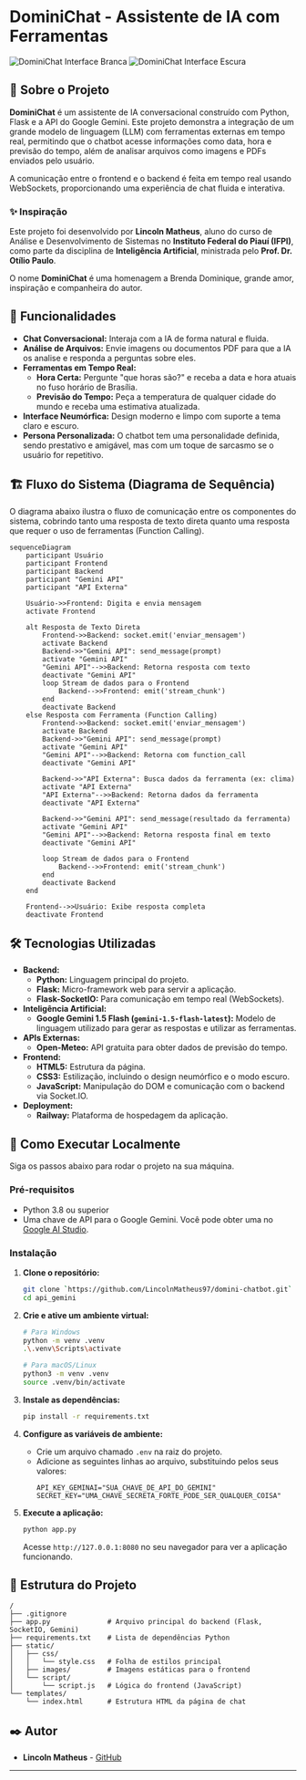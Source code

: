 # DominiChat - Assistente de IA com Ferramentas

![DominiChat Interface Branca](https://imgur.com/ZFEmdYP.png)
![DominiChat Interface Escura](https://imgur.com/pbzQoKg.png)

## 📖 Sobre o Projeto

**DominiChat** é um assistente de IA conversacional construído com Python, Flask e a API do Google Gemini. Este projeto demonstra a integração de um grande modelo de linguagem (LLM) com ferramentas externas em tempo real, permitindo que o chatbot acesse informações como data, hora e previsão do tempo, além de analisar arquivos como imagens e PDFs enviados pelo usuário.

A comunicação entre o frontend e o backend é feita em tempo real usando WebSockets, proporcionando uma experiência de chat fluida e interativa.

### ✨ Inspiração

Este projeto foi desenvolvido por **Lincoln Matheus**, aluno do curso de Análise e Desenvolvimento de Sistemas no **Instituto Federal do Piauí (IFPI)**, como parte da disciplina de **Inteligência Artificial**, ministrada pelo **Prof. Dr. Otílio Paulo**.

O nome **DominiChat** é uma homenagem a Brenda Dominique, grande amor, inspiração e companheira do autor.

## 🚀 Funcionalidades

- **Chat Conversacional:** Interaja com a IA de forma natural e fluida.
- **Análise de Arquivos:** Envie imagens ou documentos PDF para que a IA os analise e responda a perguntas sobre eles.
- **Ferramentas em Tempo Real:**
  - **Hora Certa:** Pergunte "que horas são?" e receba a data e hora atuais no fuso horário de Brasília.
  - **Previsão do Tempo:** Peça a temperatura de qualquer cidade do mundo e receba uma estimativa atualizada.
- **Interface Neumórfica:** Design moderno e limpo com suporte a tema claro e escuro.
- **Persona Personalizada:** O chatbot tem uma personalidade definida, sendo prestativo e amigável, mas com um toque de sarcasmo se o usuário for repetitivo.

## 🏗️ Fluxo do Sistema (Diagrama de Sequência)

O diagrama abaixo ilustra o fluxo de comunicação entre os componentes do sistema, cobrindo tanto uma resposta de texto direta quanto uma resposta que requer o uso de ferramentas (Function Calling).

```mermaid
sequenceDiagram
    participant Usuário
    participant Frontend
    participant Backend
    participant "Gemini API"
    participant "API Externa"

    Usuário->>Frontend: Digita e envia mensagem
    activate Frontend

    alt Resposta de Texto Direta
        Frontend->>Backend: socket.emit('enviar_mensagem')
        activate Backend
        Backend->>"Gemini API": send_message(prompt)
        activate "Gemini API"
        "Gemini API"-->>Backend: Retorna resposta com texto
        deactivate "Gemini API"
        loop Stream de dados para o Frontend
            Backend-->>Frontend: emit('stream_chunk')
        end
        deactivate Backend
    else Resposta com Ferramenta (Function Calling)
        Frontend->>Backend: socket.emit('enviar_mensagem')
        activate Backend
        Backend->>"Gemini API": send_message(prompt)
        activate "Gemini API"
        "Gemini API"-->>Backend: Retorna com function_call
        deactivate "Gemini API"
        
        Backend->>"API Externa": Busca dados da ferramenta (ex: clima)
        activate "API Externa"
        "API Externa"-->>Backend: Retorna dados da ferramenta
        deactivate "API Externa"
        
        Backend->>"Gemini API": send_message(resultado da ferramenta)
        activate "Gemini API"
        "Gemini API"-->>Backend: Retorna resposta final em texto
        deactivate "Gemini API"
        
        loop Stream de dados para o Frontend
            Backend-->>Frontend: emit('stream_chunk')
        end
        deactivate Backend
    end
    
    Frontend-->>Usuário: Exibe resposta completa
    deactivate Frontend

```

## 🛠️ Tecnologias Utilizadas

- **Backend:**
  - **Python:** Linguagem principal do projeto.
  - **Flask:** Micro-framework web para servir a aplicação.
  - **Flask-SocketIO:** Para comunicação em tempo real (WebSockets).
- **Inteligência Artificial:**
  - **Google Gemini 1.5 Flash (`gemini-1.5-flash-latest`):** Modelo de linguagem utilizado para gerar as respostas e utilizar as ferramentas.
- **APIs Externas:**
  - **Open-Meteo:** API gratuita para obter dados de previsão do tempo.
- **Frontend:**
  - **HTML5:** Estrutura da página.
  - **CSS3:** Estilização, incluindo o design neumórfico e o modo escuro.
  - **JavaScript:** Manipulação do DOM e comunicação com o backend via Socket.IO.
- **Deployment:**
  - **Railway:** Plataforma de hospedagem da aplicação.

## 🏁 Como Executar Localmente

Siga os passos abaixo para rodar o projeto na sua máquina.

### Pré-requisitos

- Python 3.8 ou superior
- Uma chave de API para o Google Gemini. Você pode obter uma no [Google AI Studio](https://aistudio.google.com/app/apikey).

### Instalação

1.  **Clone o repositório:**
    ```bash
    git clone `https://github.com/LincolnMatheus97/domini-chatbot.git`
    cd api_gemini
    ```

2.  **Crie e ative um ambiente virtual:**
    ```bash
    # Para Windows
    python -m venv .venv
    .\.venv\Scripts\activate

    # Para macOS/Linux
    python3 -m venv .venv
    source .venv/bin/activate
    ```

3.  **Instale as dependências:**
    ```bash
    pip install -r requirements.txt
    ```

4.  **Configure as variáveis de ambiente:**
    - Crie um arquivo chamado `.env` na raiz do projeto.
    - Adicione as seguintes linhas ao arquivo, substituindo pelos seus valores:
      ```env
      API_KEY_GEMINAI="SUA_CHAVE_DE_API_DO_GEMINI"
      SECRET_KEY="UMA_CHAVE_SECRETA_FORTE_PODE_SER_QUALQUER_COISA"
      ```

5.  **Execute a aplicação:**
    ```bash
    python app.py
    ```
    Acesse `http://127.0.0.1:8080` no seu navegador para ver a aplicação funcionando.

## 📁 Estrutura do Projeto

```
/
├── .gitignore
├── app.py              # Arquivo principal do backend (Flask, SocketIO, Gemini)
├── requirements.txt    # Lista de dependências Python
├── static/
│   ├── css/
│   │   └── style.css   # Folha de estilos principal
│   ├── images/         # Imagens estáticas para o frontend
│   └── script/
│       └── script.js   # Lógica do frontend (JavaScript)
└── templates/
    └── index.html      # Estrutura HTML da página de chat
```

## ✒️ Autor

- **Lincoln Matheus** - [GitHub](https://github.com/LincolnMatheus97)

---
